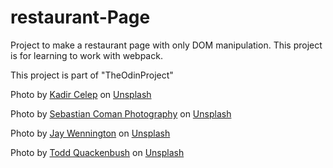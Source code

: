 # restaurant-Page

Project to make a restaurant page with only DOM manipulation.
This project is for learning to work with webpack.

This project is part of "TheOdinProject" <a href="https://www.theodinproject.com/lessons/node-path-javascript-restaurant-page"></a>


Photo by <a href="https://unsplash.com/@kadircelep?utm_source=unsplash&utm_medium=referral&utm_content=creditCopyText">Kadir Celep</a> on <a href="https://unsplash.com/s/photos/restaurant-spain?utm_source=unsplash&utm_medium=referral&utm_content=creditCopyText">Unsplash</a>

Photo by <a href="https://unsplash.com/@sebastiancoman?utm_source=unsplash&utm_medium=referral&utm_content=creditCopyText">Sebastian Coman Photography</a> on <a href="https://unsplash.com/s/photos/restaurant-spain?utm_source=unsplash&utm_medium=referral&utm_content=creditCopyText">Unsplash</a>

Photo by <a href="https://unsplash.com/@jaywennington?utm_source=unsplash&utm_medium=referral&utm_content=creditCopyText">Jay Wennington</a> on <a href="https://unsplash.com/s/photos/food-spain?utm_source=unsplash&utm_medium=referral&utm_content=creditCopyText">Unsplash</a>
  
Photo by <a href="https://unsplash.com/@toddquackenbush?utm_source=unsplash&utm_medium=referral&utm_content=creditCopyText">Todd Quackenbush</a> on <a href="https://unsplash.com/s/photos/spanish-food?utm_source=unsplash&utm_medium=referral&utm_content=creditCopyText">Unsplash</a>
  